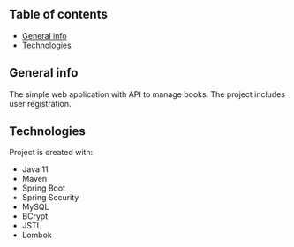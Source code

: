 ## Table of contents
* [General info](#general-info)
* [Technologies](#technologies)

## General info
The simple web application with API to manage books. The project includes user registration.
	
## Technologies
Project is created with:
* Java 11
* Maven
* Spring Boot
* Spring Security
* MySQL
* BCrypt
* JSTL
* Lombok
